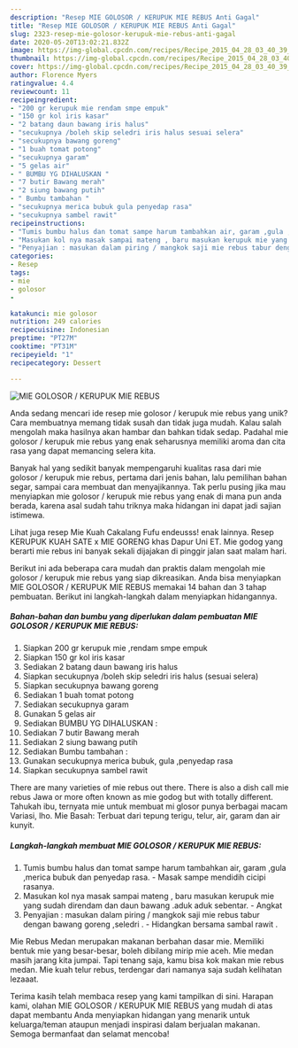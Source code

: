 ```yaml
---
description: "Resep MIE GOLOSOR / KERUPUK MIE REBUS Anti Gagal"
title: "Resep MIE GOLOSOR / KERUPUK MIE REBUS Anti Gagal"
slug: 2323-resep-mie-golosor-kerupuk-mie-rebus-anti-gagal
date: 2020-05-20T13:02:21.832Z
image: https://img-global.cpcdn.com/recipes/Recipe_2015_04_28_03_40_39_621_b845aec4e5943a74f935/751x532cq70/mie-golosor-kerupuk-mie-rebus-foto-resep-utama.jpg
thumbnail: https://img-global.cpcdn.com/recipes/Recipe_2015_04_28_03_40_39_621_b845aec4e5943a74f935/751x532cq70/mie-golosor-kerupuk-mie-rebus-foto-resep-utama.jpg
cover: https://img-global.cpcdn.com/recipes/Recipe_2015_04_28_03_40_39_621_b845aec4e5943a74f935/751x532cq70/mie-golosor-kerupuk-mie-rebus-foto-resep-utama.jpg
author: Florence Myers
ratingvalue: 4.4
reviewcount: 11
recipeingredient:
- "200 gr kerupuk mie rendam smpe empuk"
- "150 gr kol iris kasar"
- "2 batang daun bawang iris halus"
- "secukupnya /boleh skip seledri iris halus sesuai selera"
- "secukupnya bawang goreng"
- "1 buah tomat potong"
- "secukupnya garam"
- "5 gelas air"
- " BUMBU YG DIHALUSKAN "
- "7 butir Bawang merah"
- "2 siung bawang putih"
- " Bumbu tambahan "
- "secukupnya merica bubuk gula penyedap rasa"
- "secukupnya sambel rawit"
recipeinstructions:
- "Tumis bumbu halus dan tomat sampe harum tambahkan air, garam ,gula ,merica bubuk dan penyedap rasa. Masak sampe mendidih cicipi rasanya."
- "Masukan kol nya masak sampai mateng , baru masukan kerupuk mie yang sudah direndam dan daun bawang .aduk aduk sebentar. Angkat"
- "Penyajian : masukan dalam piring / mangkok saji mie rebus tabur dengan bawang goreng  ,seledri . Hidangkan bersama sambal rawit ."
categories:
- Resep
tags:
- mie
- golosor
- 

katakunci: mie golosor  
nutrition: 249 calories
recipecuisine: Indonesian
preptime: "PT27M"
cooktime: "PT31M"
recipeyield: "1"
recipecategory: Dessert

---
```



![MIE GOLOSOR / KERUPUK MIE REBUS](https://img-global.cpcdn.com/recipes/Recipe_2015_04_28_03_40_39_621_b845aec4e5943a74f935/751x532cq70/mie-golosor-kerupuk-mie-rebus-foto-resep-utama.jpg)

Anda sedang mencari ide resep mie golosor / kerupuk mie rebus yang unik? Cara membuatnya memang tidak susah dan tidak juga mudah. Kalau salah mengolah maka hasilnya akan hambar dan bahkan tidak sedap. Padahal mie golosor / kerupuk mie rebus yang enak seharusnya memiliki aroma dan cita rasa yang dapat memancing selera kita.

Banyak hal yang sedikit banyak mempengaruhi kualitas rasa dari mie golosor / kerupuk mie rebus, pertama dari jenis bahan, lalu pemilihan bahan segar, sampai cara membuat dan menyajikannya. Tak perlu pusing jika mau menyiapkan mie golosor / kerupuk mie rebus yang enak di mana pun anda berada, karena asal sudah tahu triknya maka hidangan ini dapat jadi sajian istimewa.

Lihat juga resep Mie Kuah Cakalang Fufu endeusss! enak lainnya. Resep KERUPUK KUAH SATE x MIE GORENG khas Dapur Uni ET. Mie godog yang berarti mie rebus ini banyak sekali dijajakan di pinggir jalan saat malam hari.


Berikut ini ada beberapa cara mudah dan praktis dalam mengolah mie golosor / kerupuk mie rebus yang siap dikreasikan. Anda bisa menyiapkan MIE GOLOSOR / KERUPUK MIE REBUS memakai 14 bahan dan 3 tahap pembuatan. Berikut ini langkah-langkah dalam menyiapkan hidangannya.

<!--inarticleads1-->

##### Bahan-bahan dan bumbu yang diperlukan dalam pembuatan MIE GOLOSOR / KERUPUK MIE REBUS:

1. Siapkan 200 gr kerupuk mie ,rendam smpe empuk
1. Siapkan 150 gr kol iris kasar
1. Sediakan 2 batang daun bawang iris halus
1. Siapkan secukupnya /boleh skip seledri iris halus (sesuai selera)
1. Siapkan secukupnya bawang goreng
1. Sediakan 1 buah tomat potong
1. Sediakan secukupnya garam
1. Gunakan 5 gelas air
1. Sediakan  BUMBU YG DIHALUSKAN :
1. Sediakan 7 butir Bawang merah
1. Sediakan 2 siung bawang putih
1. Sediakan  Bumbu tambahan :
1. Gunakan secukupnya merica bubuk, gula ,penyedap rasa
1. Siapkan secukupnya sambel rawit


There are many varieties of mie rebus out there. There is also a dish call mie rebus Jawa or more often known as mie godog but with totally different. Tahukah ibu, ternyata mie untuk membuat mi glosor punya berbagai macam Variasi, lho. Mie Basah: Terbuat dari tepung terigu, telur, air, garam dan air kunyit. 

<!--inarticleads2-->

##### Langkah-langkah membuat MIE GOLOSOR / KERUPUK MIE REBUS:

1. Tumis bumbu halus dan tomat sampe harum tambahkan air, garam ,gula ,merica bubuk dan penyedap rasa. - Masak sampe mendidih cicipi rasanya.
1. Masukan kol nya masak sampai mateng , baru masukan kerupuk mie yang sudah direndam dan daun bawang .aduk aduk sebentar. - Angkat
1. Penyajian : masukan dalam piring / mangkok saji mie rebus tabur dengan bawang goreng  ,seledri . - Hidangkan bersama sambal rawit .


Mie Rebus Medan merupakan makanan berbahan dasar mie. Memiliki bentuk mie yang besar-besar, boleh dibilang mirip mie aceh. Mie medan masih jarang kita jumpai. Tapi tenang saja, kamu bisa kok makan mie rebus medan. Mie kuah telur rebus, terdengar dari namanya saja sudah kelihatan lezaaat. 

Terima kasih telah membaca resep yang kami tampilkan di sini. Harapan kami, olahan MIE GOLOSOR / KERUPUK MIE REBUS yang mudah di atas dapat membantu Anda menyiapkan hidangan yang menarik untuk keluarga/teman ataupun menjadi inspirasi dalam berjualan makanan. Semoga bermanfaat dan selamat mencoba!

